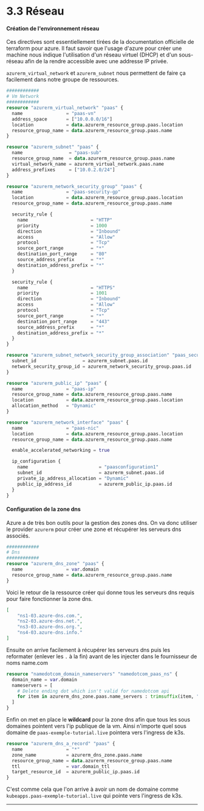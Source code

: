 # 3.3 Réseau

#### Création de l'environnement réseau

Ces directives sont essentiellement tirées de la documentation officielle de terraform pour azure. Il faut savoir que l'usage d'azure pour créer une machine nous indique l'utilisation d'un réseau virtuel (DHCP) et d'un sous-réseau afin de la rendre accessible avec une addresse IP privée.

`azurerm_virtual_network` et `azurerm_subnet` nous permettent de faire ça facilement dans notre groupe de ressources.

```tf linenums="97" title="infra/main.tf"
############
# Vm Network
############
resource "azurerm_virtual_network" "paas" {
  name                = "paas-vn"
  address_space       = ["10.0.0.0/16"]
  location            = data.azurerm_resource_group.paas.location
  resource_group_name = data.azurerm_resource_group.paas.name
}

resource "azurerm_subnet" "paas" {
  name                 = "paas-sub"
  resource_group_name  = data.azurerm_resource_group.paas.name
  virtual_network_name = azurerm_virtual_network.paas.name
  address_prefixes     = ["10.0.2.0/24"]
}
```

```tf linenums="114" title="infra/main.tf"
resource "azurerm_network_security_group" "paas" {
  name                = "paas-security-gp"
  location            = data.azurerm_resource_group.paas.location
  resource_group_name = data.azurerm_resource_group.paas.name

  security_rule {
    name                       = "HTTP"
    priority                   = 1000
    direction                  = "Inbound"
    access                     = "Allow"
    protocol                   = "Tcp"
    source_port_range          = "*"
    destination_port_range     = "80"
    source_address_prefix      = "*"
    destination_address_prefix = "*"
  }

  security_rule {
    name                       = "HTTPS"
    priority                   = 1001
    direction                  = "Inbound"
    access                     = "Allow"
    protocol                   = "Tcp"
    source_port_range          = "*"
    destination_port_range     = "443"
    source_address_prefix      = "*"
    destination_address_prefix = "*"
  }
}

resource "azurerm_subnet_network_security_group_association" "paas_security_group" {
  subnet_id                 = azurerm_subnet.paas.id
  network_security_group_id = azurerm_network_security_group.paas.id
}

```

```tf linenums="149" title="infra/main.tf"
resource "azurerm_public_ip" "paas" {
  name                = "paas-ip"
  resource_group_name = data.azurerm_resource_group.paas.name
  location            = data.azurerm_resource_group.paas.location
  allocation_method   = "Dynamic"
}

resource "azurerm_network_interface" "paas" {
  name                = "paas-nic"
  location            = data.azurerm_resource_group.paas.location
  resource_group_name = data.azurerm_resource_group.paas.name

  enable_accelerated_networking = true

  ip_configuration {
    name                          = "paasconfiguration1"
    subnet_id                     = azurerm_subnet.paas.id
    private_ip_address_allocation = "Dynamic"
    public_ip_address_id          = azurerm_public_ip.paas.id
  }
}
```

#### Configuration de la zone dns

Azure a de très bon outils pour la gestion des zones dns. On va donc utiliser le provider `azurerm` pour créer une zone et récupérer les serveurs dns associés.

```tf linenums="171" title="infra/main.tf"
############
# Dns
############
resource "azurerm_dns_zone" "paas" {
  name                = var.domain
  resource_group_name = data.azurerm_resource_group.paas.name
}
```

Voici le retour de la ressource créer qui donne tous les serveurs dns requis pour faire fonctionner la zone dns.

```json
[
    "ns1-03.azure-dns.com.",
    "ns2-03.azure-dns.net.",
    "ns3-03.azure-dns.org.",
    "ns4-03.azure-dns.info."
]
```

Ensuite on arrive facilement à récupérer les serveurs dns puis les reformater (enlever les `.` à la fin) avant de les injecter dans le fournisseur de noms name.com

```tf linenums="179" title="infra/main.tf"
resource "namedotcom_domain_nameservers" "namedotcom_paas_ns" {
  domain_name = var.domain
  nameservers = [
    # Delete ending dot which isn't valid for namedotcom api
    for item in azurerm_dns_zone.paas.name_servers : trimsuffix(item, ".")
  ]
}
```

Enfin on met en place le **wildcard** pour la zone dns afin que tous les sous domaines pointent vers l'ip publique de la vm. Ainsi n'importe quel sous domaine de `paas-exemple-tutorial.live` pointera vers l'ingress de k3s.

```tf linenums="187" title="infra/main.tf"
resource "azurerm_dns_a_record" "paas" {
  name                = "*"
  zone_name           = azurerm_dns_zone.paas.name
  resource_group_name = data.azurerm_resource_group.paas.name
  ttl                 = var.domain_ttl
  target_resource_id  = azurerm_public_ip.paas.id
}

```

C'est comme cela que l'on arrive à avoir un nom de domaine comme `kubeapps.paas-exemple-tutorial.live` qui pointe vers l'ingress de k3s.

---
